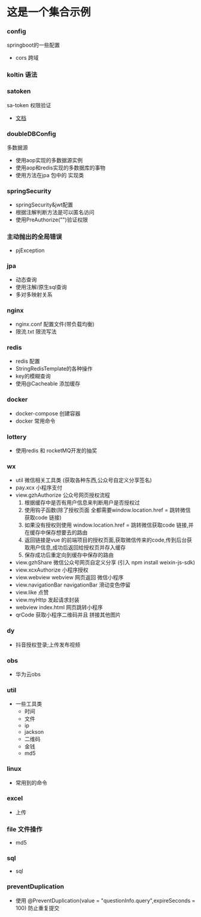 # 这是一个集合示例

### config

springboot的一些配置

* cors 跨域


### koltin 语法

### satoken

sa-token 权限验证

* [文档](http://sa-token.dev33.cn/doc/#/)

### doubleDBConfig

多数据源
* 使用aop实现的多数据源实例
* 使用aop和redis实现的多数据库的事物
* 使用方法在jpa 包中的 实现类

### springSecurity
* springSecurity&jwt配置
* 根据注解判断方法是可以匿名访问
* 使用PreAuthorize("")验证权限

### 主动抛出的全局错误
* pjException

### jpa

* 动态查询
* 使用注解/原生sql查询
* 多对多映射关系
### nginx
* nginx.conf 配置文件(带负载均衡)
* 限流.txt 限流写法

### redis
 * redis 配置
 * StringRedisTemplate的各种操作
 * key的模糊查询
 * 使用@Cacheable 添加缓存

### docker
* docker-compose 创建容器
* docker 常用命令

### lottery 
* 使用redis 和 rocketMQ开发的抽奖

### wx
* util 微信相关工具类 (获取各种东西,公众号自定义分享签名)
* pay.xcx 小程序支付
* view.gzhAuthorize 公众号网页授权流程
    1. 根据缓存中是否有用户信息来判断用户是否授权过
    1. 使用钩子函数(除了授权页面 全都需要window.location.href = 跳转微信获取code 链接)
    1. 如果没有授权则使用 window.location.href = 跳转微信获取code 链接,并在缓存中保存想要去的路由
    1. 返回链接是vue 的前端项目的授权页面,获取微信传来的code,传到后台获取用户信息,成功后返回给授权页并存入缓存
    1. 保存成功后重定向到缓存中保存的路由
* view.gzhShare 微信公众号网页自定义分享 (引入 npm install weixin-js-sdk)
* view.xcxAuthorize 小程序授权
* view.webview webview 网页返回 微信小程序
* view.navigationBar navigationBar 滑动变色停留
* view.like 点赞
* view.myHttp 发起请求封装
* webview index.html 网页跳转小程序
* qrCode 获取小程序二维码并且 拼接其他图片

### dy
* 抖音授权登录;上传发布视频

### obs

* 华为云obs

### util

* 一些工具类
  * 时间
  * 文件
  * ip
  * jackson
  * 二维码
  * 金钱
  * md5

### linux

* 常用到的命令

### excel

* 上传

### file 文件操作

* md5

### sql

* sql 

### preventDuplication
* 使用  @PreventDuplication(value = "questionInfo.query",expireSeconds = 100)  防止重复提交